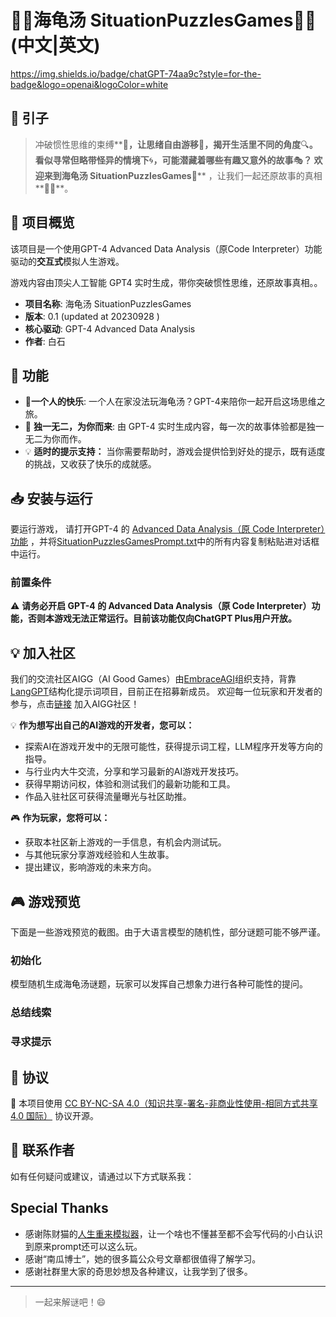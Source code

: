 # 🐢🌻海龟汤 SituationPuzzlesGames🐢🌻(中文|英文)

https://img.shields.io/badge/chatGPT-74aa9c?style=for-the-badge&logo=openai&logoColor=white

## 🌟 引子

> 冲破惯性思维的束缚**🔗**，让思绪自由游移🎈，揭开生活里不同的角度**🔍**。
> 看似寻常但略带怪异的情境下**🌀**，可能潜藏着哪些有趣又意外的故事**🎭**？
> 欢迎来到海龟汤 SituationPuzzlesGames**🐢** ，让我们一起还原故事的真相**🕵️‍♀️**。
> 

## 🌈 项目概览

该项目是一个使用GPT-4 Advanced Data Analysis（原Code Interpreter）功能驱动的**交互式**模拟人生游戏。

游戏内容由顶尖人工智能 GPT4 实时生成，带你突破惯性思维，还原故事真相。。

- **项目名称**: 海龟汤 SituationPuzzlesGames
- **版本**: 0.1 (updated at 20230928 )
- **核心驱动**: GPT-4 Advanced Data Analysis
- **作者**: 白石

## 🚀 功能

- 🎤**一个人的快乐**: 一个人在家没法玩海龟汤？GPT-4来陪你一起开启这场思维之旅。
- 🦄 **独一无二，为你而来**: 由 GPT-4 实时生成内容，每一次的故事体验都是独一无二为你而作。
- 💡 **适时的提示支持：** 当你需要帮助时，游戏会提供恰到好处的提示，既有适度的挑战，又收获了快乐的成就感。

## 📥 安装与运行

要运行游戏， 请打开GPT-4 的 [Advanced Data Analysis（原 Code Interpreter）功能](https://chat.openai.com/?model=gpt-4-code-interpreter)
，并将[SituationPuzzlesGamesPrompt.txt](https://github.com/White-stone36/Situation_puzzles_games/blob/main/SituationPuzzlesGamesPrompt.txt)中的所有内容复制粘贴进对话框中运行。


### 前置条件

⚠️ **请务必开启 GPT-4 的 Advanced Data Analysis（原 Code Interpreter）功能，否则本游戏无法正常运行。目前该功能仅向ChatGPT Plus用户开放。**

## 💡 加入社区

我们的交流社区AIGG（AI Good Games）由[EmbraceAGI](https://github.com/EmbraceAGI)组织支持，背靠[LangGPT](https://github.com/yzfly/LangGPT)结构化提示词项目，目前正在招募新成员。
欢迎每一位玩家和开发者的参与，点击[链接](https://ubdnzdt3m9.feishu.cn/wiki/PqXxw0Sa7iRCUUksuaDcEWDin5g?from=from_copylink)
加入AIGG社区！

💡 **作为想写出自己的AI游戏的开发者，您可以：**

- 探索AI在游戏开发中的无限可能性，获得提示词工程，LLM程序开发等方向的指导。
- 与行业内大牛交流，分享和学习最新的AI游戏开发技巧。
- 获得早期访问权，体验和测试我们的最新功能和工具。
- 作品入驻社区可获得流量曝光与社区助推。

🎮 **作为玩家，您将可以：**

- 获取本社区新上游戏的一手信息，有机会内测试玩。
- 与其他玩家分享游戏经验和人生故事。
- 提出建议，影响游戏的未来方向。

## 🎮 游戏预览

下面是一些游戏预览的截图。由于大语言模型的随机性，部分谜题可能不够严谨。

### 初始化

模型随机生成海龟汤谜题，玩家可以发挥自己想象力进行各种可能性的提问。



### 总结线索


### 寻求提示



## 📜 协议

🔗 本项目使用 [CC BY-NC-SA 4.0（知识共享-署名-非商业性使用-相同方式共享 4.0 国际）](https://creativecommons.org/licenses/by-nc-sa/4.0/deed.zh) 协议开源。

## 💌 联系作者

如有任何疑问或建议，请通过以下方式联系我：

## Special Thanks

- 感谢陈财猫的[人生重来模拟器](https://github.com/EmbraceAGI/LifeReloaded)，让一个啥也不懂甚至都不会写代码的小白认识到原来prompt还可以这么玩。
- 感谢“南瓜博士”，她的很多篇公众号文章都很值得了解学习。
- 感谢社群里大家的奇思妙想及各种建议，让我学到了很多。

---

> 一起来解谜吧！😄
>
